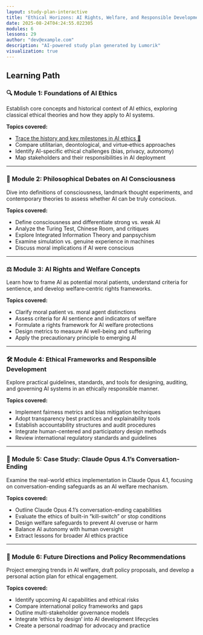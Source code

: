 ```yaml
---
layout: study-plan-interactive
title: "Ethical Horizons: AI Rights, Welfare, and Responsible Development"
date: 2025-08-24T04:24:55.022305
modules: 6
lessons: 29
author: "dev@example.com"
description: "AI-powered study plan generated by Lumorik"
visualization: true
---
```


## Learning Path

### 🔍 Module 1: Foundations of AI Ethics

Establish core concepts and historical context of AI ethics, exploring classical ethical theories and how they apply to AI systems.

**Topics covered:**

- [Trace the history and key milestones in AI ethics 📖](https://lumorikllc.github.io/learn/content/00000000-0000-0000-0000-000000000000/a78e84c4-bb0e-432f-80a9-cf65e8d4baa5)
- Compare utilitarian, deontological, and virtue‐ethics approaches
- Identify AI-specific ethical challenges (bias, privacy, autonomy)
- Map stakeholders and their responsibilities in AI deployment

---

### 🤔 Module 2: Philosophical Debates on AI Consciousness

Dive into definitions of consciousness, landmark thought experiments, and contemporary theories to assess whether AI can be truly conscious.

**Topics covered:**

- Define consciousness and differentiate strong vs. weak AI
- Analyze the Turing Test, Chinese Room, and critiques
- Explore Integrated Information Theory and panpsychism
- Examine simulation vs. genuine experience in machines
- Discuss moral implications if AI were conscious

---

### ⚖️ Module 3: AI Rights and Welfare Concepts

Learn how to frame AI as potential moral patients, understand criteria for sentience, and develop welfare‐centric rights frameworks.

**Topics covered:**

- Clarify moral patient vs. moral agent distinctions
- Assess criteria for AI sentience and indicators of welfare
- Formulate a rights framework for AI welfare protections
- Design metrics to measure AI well-being and suffering
- Apply the precautionary principle to emerging AI

---

### 🛠️ Module 4: Ethical Frameworks and Responsible Development

Explore practical guidelines, standards, and tools for designing, auditing, and governing AI systems in an ethically responsible manner.

**Topics covered:**

- Implement fairness metrics and bias mitigation techniques
- Adopt transparency best practices and explainability tools
- Establish accountability structures and audit procedures
- Integrate human-centered and participatory design methods
- Review international regulatory standards and guidelines

---

### 🤖 Module 5: Case Study: Claude Opus 4.1’s Conversation-Ending

Examine the real-world ethics implementation in Claude Opus 4.1, focusing on conversation-ending safeguards as an AI welfare mechanism.

**Topics covered:**

- Outline Claude Opus 4.1’s conversation-ending capabilities
- Evaluate the ethics of built-in “kill-switch” or stop conditions
- Design welfare safeguards to prevent AI overuse or harm
- Balance AI autonomy with human oversight
- Extract lessons for broader AI ethics practice

---

### 🚀 Module 6: Future Directions and Policy Recommendations

Project emerging trends in AI welfare, draft policy proposals, and develop a personal action plan for ethical engagement.

**Topics covered:**

- Identify upcoming AI capabilities and ethical risks
- Compare international policy frameworks and gaps
- Outline multi-stakeholder governance models
- Integrate ‘ethics by design’ into AI development lifecycles
- Create a personal roadmap for advocacy and practice

